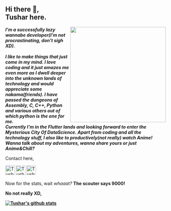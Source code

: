 ## Hi there 👋, <br> Tushar here.

<!--
**Tushar-OP/Tushar-OP** is a ✨ _special_ ✨ repository because its `README.md` (this file) appears on your GitHub profile.

Here are some ideas to get you started:

- 🔭 I’m currently working on ...
- 🌱 I’m currently learning ...
- 👯 I’m looking to collaborate on ...
- 🤔 I’m looking for help with ...
- 💬 Ask me about ...
- 📫 How to reach me: ...
- 😄 Pronouns: ...
- ⚡ Fun fact: ...
-->

<p><img src="https://media.giphy.com/media/836HiJc7pgzy8iNXCn/giphy.gif" align=right width=300px> <b><em>I'm a successfully lazy wannabe developer(I'm not procrastinating, don't sigh XD).<br><br> I like to make things that just come in my mind. I love coding and it just amazes me even more as I dwell deeper into the unknown lands of technology and would appreciate some nakama(friends). I have passed the dungeons of Assembly, C, C++, Python and various others out of which python is the one for me.<br> Currently I'm in the Flutter lands and looking forward to enter the Mysterious City Of DataScience. Apart from coding and all the technology stuff, I also like to productively(not really) watch Anime! <br>
Wanna talk about my adventures, wanna share yours or just Anime&Chill?</em></b></p>

Contact here,

<span>
  <a href="https://twitter.com/Tushar_OP">
     <img align="left" alt="Tushar's Twitter" width="30px" src="https://cdn.jsdelivr.net/npm/simple-icons@v3/icons/twitter.svg" />
  </a>
</span>
<span>
<a href="https://www.reddit.com/user/Tushar-OP">
  <img align="left" alt="Tushar's Reddit" width="30px" src="https://cdn.jsdelivr.net/npm/simple-icons@v3/icons/reddit.svg" />
</a>
</span>
<span>
<a href="https://www.codechef.com/users/tushar_2699">
  <img align="left" alt="Tushar's CodeChef" width="30px" src="https://cdn.jsdelivr.net/npm/simple-icons@v3/icons/codechef.svg" />
</a>
</span>

<br>
<br>

Now for the stats, wait <em>whaaat?</em> <b>The scouter says 9000!<b>
 <br>

No not really XD,

[![Tushar's github stats](https://github-readme-stats.vercel.app/api?username=Tushar-OP&show_icons=true&theme=dark)](https://github.com/anuraghazra/github-readme-stats)
